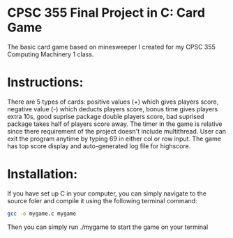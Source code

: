 # CPSC 355 Final Project in C: Card Game
The basic card game based on minesweeper I created for my CPSC 355 Computing Machinery 1 class. 

# Instructions:

There are 5 types of cards: positive values (+) which gives
players score, negative value (-) which deducts players score, bonus time gives players extra 10s, good suprise package double players score, bad suprised package takes half of players score away. The timer in the game is relative since there requirement of the project doesn't include multithread. User can exit the program anytime by typing 69 in either col or row input. The game has top score display
and auto-generated log file for highscore.

# Installation:

If you have set up C in your computer, you can simply navigate to the source foler and compile it using the following terminal command:
```bash
gcc -o mygame.c mygame
```
Then you can simply run ./mygame to start the game on your terminal 


